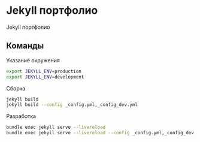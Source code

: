 # Jekyll портфолио

Jekyll портфолио

## Команды

Указание окружения
```bash
export JEKYLL_ENV=production
export JEKYLL_ENV=development
```

Сборка
```bash
jekyll build
jekyll build --config _config.yml,_config_dev.yml
```

Разработка
```bash
bundle exec jekyll serve --livereload
bundle exec jekyll serve --livereload --config _config.yml,_config_dev.yml
```
